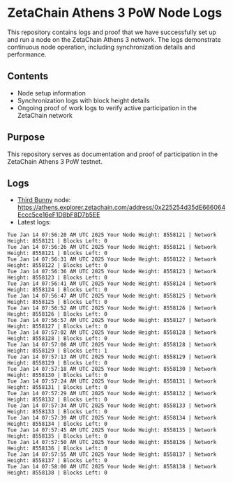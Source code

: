 # ZetaChain Athens 3 PoW Node Logs
This repository contains logs and proof that we have successfully set up and run a node on the ZetaChain Athens 3 network. The logs demonstrate continuous node operation, including synchronization details and performance.

## Contents
- Node setup information
- Synchronization logs with block height details
- Ongoing proof of work logs to verify active participation in the ZetaChain network

## Purpose
This repository serves as documentation and proof of participation in the ZetaChain Athens 3 PoW testnet.

## Logs

- [Third Bunny](https://thirdbunny.xyz/) node: https://athens.explorer.zetachain.com/address/0x225254d35dE666064Eccc5ce16eF1D8bF8D7b5EE
- Latest logs:
```
Tue Jan 14 07:56:20 AM UTC 2025 Your Node Height: 8558121 | Network Height: 8558121 | Blocks Left: 0
Tue Jan 14 07:56:26 AM UTC 2025 Your Node Height: 8558121 | Network Height: 8558121 | Blocks Left: 0
Tue Jan 14 07:56:31 AM UTC 2025 Your Node Height: 8558122 | Network Height: 8558122 | Blocks Left: 0
Tue Jan 14 07:56:36 AM UTC 2025 Your Node Height: 8558123 | Network Height: 8558123 | Blocks Left: 0
Tue Jan 14 07:56:41 AM UTC 2025 Your Node Height: 8558124 | Network Height: 8558124 | Blocks Left: 0
Tue Jan 14 07:56:47 AM UTC 2025 Your Node Height: 8558125 | Network Height: 8558125 | Blocks Left: 0
Tue Jan 14 07:56:52 AM UTC 2025 Your Node Height: 8558126 | Network Height: 8558126 | Blocks Left: 0
Tue Jan 14 07:56:57 AM UTC 2025 Your Node Height: 8558127 | Network Height: 8558127 | Blocks Left: 0
Tue Jan 14 07:57:02 AM UTC 2025 Your Node Height: 8558128 | Network Height: 8558128 | Blocks Left: 0
Tue Jan 14 07:57:08 AM UTC 2025 Your Node Height: 8558128 | Network Height: 8558129 | Blocks Left: 1
Tue Jan 14 07:57:13 AM UTC 2025 Your Node Height: 8558129 | Network Height: 8558129 | Blocks Left: 0
Tue Jan 14 07:57:18 AM UTC 2025 Your Node Height: 8558130 | Network Height: 8558130 | Blocks Left: 0
Tue Jan 14 07:57:24 AM UTC 2025 Your Node Height: 8558131 | Network Height: 8558131 | Blocks Left: 0
Tue Jan 14 07:57:29 AM UTC 2025 Your Node Height: 8558132 | Network Height: 8558132 | Blocks Left: 0
Tue Jan 14 07:57:34 AM UTC 2025 Your Node Height: 8558133 | Network Height: 8558133 | Blocks Left: 0
Tue Jan 14 07:57:39 AM UTC 2025 Your Node Height: 8558134 | Network Height: 8558134 | Blocks Left: 0
Tue Jan 14 07:57:45 AM UTC 2025 Your Node Height: 8558135 | Network Height: 8558135 | Blocks Left: 0
Tue Jan 14 07:57:50 AM UTC 2025 Your Node Height: 8558136 | Network Height: 8558136 | Blocks Left: 0
Tue Jan 14 07:57:55 AM UTC 2025 Your Node Height: 8558137 | Network Height: 8558137 | Blocks Left: 0
Tue Jan 14 07:58:00 AM UTC 2025 Your Node Height: 8558138 | Network Height: 8558138 | Blocks Left: 0
```
